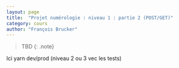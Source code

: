 ```yaml
---
layout: page
title:  "Projet numérologie : niveau 1 : partie 2 (POST/GET)"
category: cours
author: "François Brucker"
---
```


> TBD
{: .note}

Ici yarn dev/prod (niveau 2 ou 3 vec les tests)